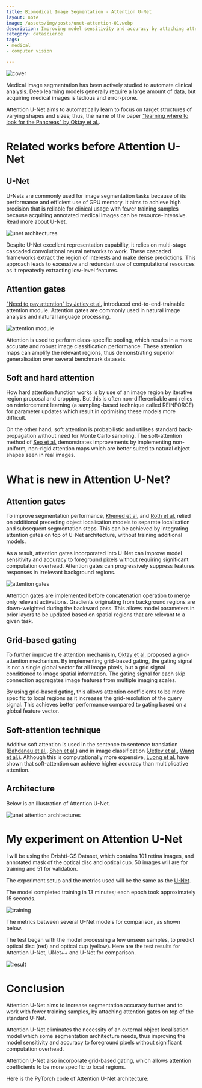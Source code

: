 ```yaml
---
title: Biomedical Image Segmentation - Attention U-Net
layout: note
image: /assets/img/posts/unet-attention-01.webp
description: Improving model sensitivity and accuracy by attaching attention gates on top of the standard U-Net
category: datascience
tags:
- medical
- computer vision

---
```


![cover](/assets/img/posts/unet-attention-01.webp)

Medical image segmentation has been actively studied to automate clinical analysis. Deep learning models generally require a large amount of data, but acquiring medical images is tedious and error-prone.

Attention U-Net aims to automatically learn to focus on target structures of varying shapes and sizes; thus, the name of the paper ["learning where to look for the Pancreas" by Oktay et al.](https://arxiv.org/abs/1804.03999).

# Related works before Attention U-Net

## U-Net

U-Nets are commonly used for image segmentation tasks because of its performance and efficient use of GPU memory. It aims to achieve high precision that is reliable for clinical usage with fewer training samples because acquiring annotated medical images can be resource-intensive. Read more about U-Net.

![unet architectures](/assets/img/posts/unet-attention-02.webp)

Despite U-Net excellent representation capability, it relies on multi-stage cascaded convolutional neural networks to work. These cascaded frameworks extract the region of interests and make dense predictions. This approach leads to excessive and redundant use of computational resources as it repeatedly extracting low-level features.

## Attention gates

["Need to pay attention" by Jetley et al.](https://arxiv.org/abs/1804.02391) introduced end-to-end-trainable attention module. Attention gates are commonly used in natural image analysis and natural language processing.

![attention module](/assets/img/posts/unet-attention-03.webp)

Attention is used to perform class-specific pooling, which results in a more accurate and robust image classification performance. These attention maps can amplify the relevant regions, thus demonstrating superior generalisation over several benchmark datasets.

## Soft and hard attention

How hard attention function works is by use of an image region by iterative region proposal and cropping. But this is often non-differentiable and relies on reinforcement learning (a sampling-based technique called REINFORCE) for parameter updates which result in optimising these models more difficult.

On the other hand, soft attention is probabilistic and utilises standard back-propagation without need for Monte Carlo sampling. The soft-attention method of [Seo et al.](https://arxiv.org/abs/1606.02393) demonstrates improvements by implementing non-uniform, non-rigid attention maps which are better suited to natural object shapes seen in real images.

# What is new in Attention U-Net?

## Attention gates

To improve segmentation performance, [Khened et al.](https://www.sciencedirect.com/science/article/abs/pii/S136184151830848X) and [Roth et al.](https://www.ncbi.nlm.nih.gov/pubmed/29427897) relied on additional preceding object localisation models to separate localisation and subsequent segmentation steps. This can be achieved by integrating attention gates on top of U-Net architecture, without training additional models.

As a result, attention gates incorporated into U-Net can improve model sensitivity and accuracy to foreground pixels without requiring significant computation overhead. Attention gates can progressively suppress features responses in irrelevant background regions.

![attention gates](/assets/img/posts/unet-attention-04.webp)

Attention gates are implemented before concatenation operation to merge only relevant activations. Gradients originating from background regions are down-weighted during the backward pass. This allows model parameters in prior layers to be updated based on spatial regions that are relevant to a given task.

## Grid-based gating

To further improve the attention mechanism, [Oktay et al.](https://arxiv.org/abs/1804.03999) proposed a grid-attention mechanism. By implementing grid-based gating, the gating signal is not a single global vector for all image pixels, but a grid signal conditioned to image spatial information. The gating signal for each skip connection aggregates image features from multiple imaging scales.

By using grid-based gating, this allows attention coefficients to be more specific to local regions as it increases the grid-resolution of the query signal. This achieves better performance compared to gating based on a global feature vector.

## Soft-attention technique

Additive soft attention is used in the sentence to sentence translation ([Bahdanau et al.](https://arxiv.org/abs/1409.0473), [Shen et al.](https://www.aaai.org/ocs/index.php/AAAI/AAAI18/paper/viewFile/16126/16099)) and in image classification ([Jetley et al.](https://arxiv.org/abs/1804.02391), [Wang et al.](https://arxiv.org/abs/1704.06904)). Although this is computationally more expensive, [Luong et al.](https://arxiv.org/abs/1508.04025) have shown that soft-attention can achieve higher accuracy than multiplicative attention.

## Architecture

Below is an illustration of Attention U-Net.

![unet attention architectures](/assets/img/posts/unet-attention-05.webp)

# My experiment on  Attention U-Net

I will be using the Drishti-GS Dataset, which contains 101 retina images, and annotated mask of the optical disc and optical cup. 50 images will are for training and 51 for validation.

The experiment setup and the metrics used will be the same as the [U-Net](https://jinglescode.github.io/datascience/2019/11/07/biomedical-image-segmentation-u-net.html).

The model completed training in 13 minutes; each epoch took approximately 15 seconds.

![training](/assets/img/posts/unet-attention-06.webp)

The metrics between several U-Net models for comparison, as shown below.

<script src="https://gist.github.com/jinglescode/e3c4bda75c971469f93bcc1d5cbafa85.js"></script>

The test began with the model processing a few unseen samples, to predict optical disc (red) and optical cup (yellow). Here are the test results for Attention U-Net, UNet++ and U-Net for comparison.

![result](/assets/img/posts/unet-attention-07.webp)

# Conclusion

Attention U-Net aims to increase segmentation accuracy further and to work with fewer training samples, by attaching attention gates on top of the standard U-Net.

Attention U-Net eliminates the necessity of an external object localisation model which some segmentation architecture needs, thus improving the model sensitivity and accuracy to foreground pixels without significant computation overhead.

Attention U-Net also incorporate grid-based gating, which allows attention coefficients to be more specific to local regions.

Here is the PyTorch code of Attention U-Net architecture:

<script src="https://gist.github.com/jinglescode/d5296e0bf3ee9b4b135b6f8d9224e1b0.js"></script>
